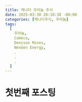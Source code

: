 ```yaml
---
title: 캐나다 우라늄 주식
date: 2025-03-30 20:10:38 -08:00
categories: [캐나다주식, 우라늄]
tags:
  [
    우라늄,
    Cameco,
    Denison Mines,
    NexGen Energy,
    .
    .
    .
  ]
---
```


# 첫번째 포스팅